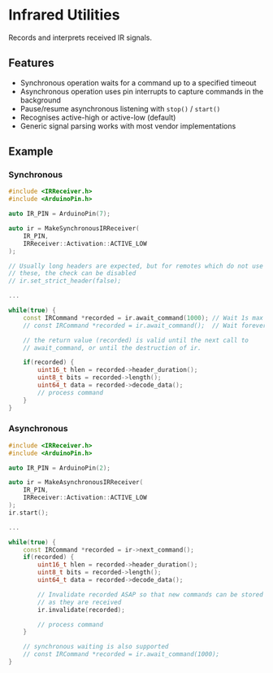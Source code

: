 # Infrared Utilities

Records and interprets received IR signals.

## Features

* Synchronous operation waits for a command up to a specified timeout
* Asynchronous operation uses pin interrupts to capture commands in the
  background
* Pause/resume asynchronous listening with `stop()` / `start()`
* Recognises active-high or active-low (default)
* Generic signal parsing works with most vendor implementations

## Example

### Synchronous

```cpp
#include <IRReceiver.h>
#include <ArduinoPin.h>

auto IR_PIN = ArduinoPin(7);

auto ir = MakeSynchronousIRReceiver(
	IR_PIN,
	IRReceiver::Activation::ACTIVE_LOW
);

// Usually long headers are expected, but for remotes which do not use
// these, the check can be disabled
// ir.set_strict_header(false);

...

while(true) {
	const IRCommand *recorded = ir.await_command(1000); // Wait 1s max
	// const IRCommand *recorded = ir.await_command();  // Wait forever

	// the return value (recorded) is valid until the next call to
	// await_command, or until the destruction of ir.

	if(recorded) {
		uint16_t hlen = recorded->header_duration();
		uint8_t bits = recorded->length();
		uint64_t data = recorded->decode_data();
		// process command
	}
}
```

### Asynchronous

```cpp
#include <IRReceiver.h>
#include <ArduinoPin.h>

auto IR_PIN = ArduinoPin(2);

auto ir = MakeAsynchronousIRReceiver(
	IR_PIN,
	IRReceiver::Activation::ACTIVE_LOW
);
ir.start();

...

while(true) {
	const IRCommand *recorded = ir->next_command();
	if(recorded) {
		uint16_t hlen = recorded->header_duration();
		uint8_t bits = recorded->length();
		uint64_t data = recorded->decode_data();

		// Invalidate recorded ASAP so that new commands can be stored
		// as they are received
		ir.invalidate(recorded);

		// process command
	}

	// synchronous waiting is also supported
	// const IRCommand *recorded = ir.await_command(1000);
}
```
